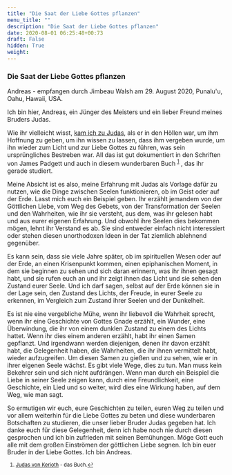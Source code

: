 ```yaml
---
title: "Die Saat der Liebe Gottes pflanzen"
menu_title: ""
description: "Die Saat der Liebe Gottes pflanzen"
date: 2020-08-01 06:25:48+00:73
draft: False
hidden: True
weight:
---
```

### Die Saat der Liebe Gottes pflanzen

Andreas - empfangen durch Jimbeau Walsh am 29. August 2020, Punalu'u, Oahu, Hawaii, USA.

Ich bin hier, Andreas, ein Jünger des Meisters und ein lieber Freund meines Bruders Judas.

Wie ihr vielleicht wisst, [kam ich zu Judas](/aktuelle-botschaften/aktuelle-botschaften-in-reihenfolge-des-datums/aktuelle-botschaften-2001/judas-erfahrung-der-hoellen-hr-judas-6-september-2001/), als er in den Höllen war, um ihm Hoffnung zu geben, um ihn wissen zu lassen, dass ihm vergeben wurde, um ihn wieder zum Licht und zur Liebe Gottes zu führen, was sein ursprüngliches Bestreben war. All das ist gut dokumentiert in den Schriften von James Padgett und auch in diesem wunderbaren Buch <sup id="a1">[1](#f1)</sup> , das ihr gerade studiert.

Meine Absicht ist es also, meine Erfahrung mit Judas als Vorlage dafür zu nutzen, wie die Dinge zwischen Seelen funktionieren, ob im Geist oder auf der Erde. Lasst mich euch ein Beispiel geben. Ihr erzählt jemandem von der Göttlichen Liebe, vom Weg des Gebets, von der Transformation der Seelen und den Wahrheiten, wie ihr sie versteht, aus dem, was ihr gelesen habt und aus eurer eigenen Erfahrung. Und obwohl ihre Seelen dies bekommen mögen, lehnt ihr Verstand es ab. Sie sind entweder einfach nicht interessiert oder stehen diesen unorthodoxen Ideen in der Tat ziemlich ablehnend gegenüber.

Es kann sein, dass sie viele Jahre später, ob im spirituellen Wesen oder auf der Erde, an einen Krisenpunkt kommen, einen epiphanischen Moment, in dem sie beginnen zu sehen und sich daran erinnern, was ihr ihnen gesagt habt, und sie rufen euch an und ihr zeigt ihnen das Licht und sie sehen den Zustand eurer Seele. Und ich darf sagen, selbst auf der Erde können sie in der Lage sein, den Zustand des Lichts, der Freude, in eurer Seele zu erkennen, im Vergleich zum Zustand ihrer Seelen und der Dunkelheit.

Es ist nie eine vergebliche Mühe, wenn ihr liebevoll die Wahrheit sprecht, wenn ihr eine Geschichte von Gottes Gnade erzählt, ein Wunder, eine Überwindung, die ihr von einem dunklen Zustand zu einem des Lichts hattet. Wenn ihr dies einem anderen erzählt, habt ihr einen Samen gepflanzt. Und irgendwann werden diejenigen, denen ihr davon erzählt habt, die Gelegenheit haben, die Wahrheiten, die ihr ihnen vermittelt habt, wieder aufzugreifen. Um diesen Samen zu gießen und zu sehen, wie er in ihrer eigenen Seele wächst. Es gibt viele Wege, dies zu tun. Man muss kein Bekehrer sein und sich nicht aufdrängen. Wenn man durch ein Beispiel die Liebe in seiner Seele zeigen kann, durch eine Freundlichkeit, eine Geschichte, ein Lied und so weiter, wird dies eine Wirkung haben, auf dem Weg, wie man sagt.

So ermutigen wir euch, eure Geschichten zu teilen, euren Weg zu teilen und vor allem weiterhin für die Liebe Gottes zu beten und diese wunderbaren Botschaften zu studieren, die unser lieber Bruder Judas gegeben hat. Ich danke euch für diese Gelegenheit, denn ich habe noch nie durch diesen gesprochen und ich bin zufrieden mit seinen Bemühungen. Möge Gott euch alle mit dem großen Einströmen der göttlichen Liebe segnen. Ich bin euer Bruder in der Liebe Gottes. Ich bin Andreas.
<small>

1. <large id="f1"> [Judas von Kerioth](https://new-birth.net/conversations-with-judas-of-kerioth/book-judas-of-kerioth/) - das Buch.[↩](#a1)
